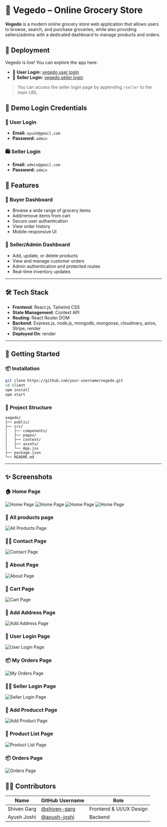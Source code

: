 # 🥦 Vegedo – Online Grocery Store

**Vegedo** is a modern online grocery store web application that allows users to browse, search, and purchase groceries, while also providing sellers/admins with a dedicated dashboard to manage products and orders.

## 🚀 Deployment

Vegedo is live! You can explore the app here:

- 🔗 **User Login:** [vegedo user login](https://vegedo.onrender.com)
- 🛒 **Seller Login:** [vegedo seller login](https://vegedo.onrender.com/seller)

> You can access the seller login page by appending `/seller` to the main URL.

## 🔐 Demo Login Credentials

### 👤 User Login
- **Email:** `ayush@gmail.com`  
- **Password:** `admin`

### 🛍️ Seller Login
- **Email:** `admin@gmail.com`  
- **Password:** `admin`

## 🧾 Features

### 👤 Buyer Dashboard
- Browse a wide range of grocery items
- Add/remove items from cart
- Secure user authentication
- View order history
- Mobile-responsive UI

### 🛒 Seller/Admin Dashboard
- Add, update, or delete products
- View and manage customer orders
- Admin authentication and protected routes
- Real-time inventory updates

---

## 🛠️ Tech Stack

- **Frontend**: React.js, Tailwind CSS
- **State Management**: Context API
- **Routing**: React Router DOM
- **Backend**: Express.js, node.js, mongodb, mongoose, cloudinary, axios, Stripe, render
- **Deployed On**: render
  
---

## 🏁 Getting Started 

### 📦 Installation

```bash
git clone https://github.com/your-username/vegedo.git
cd client
npm install
npm start
```

### 📁 Project Structure 

```
vegedo/
├── public/
├── src/
│   ├── components/
│   ├── pages/
│   ├── context/
│   ├── assets/
│   └── App.jsx
├── package.json
└── README.md
```

---

## ✨ Screenshots

### 🏠 Home Page
![Home Page](https://github.com/user-attachments/assets/1e84145a-13d0-4f35-a750-80a82b4289bd)
![Home Page](https://github.com/user-attachments/assets/a65eca51-9bf2-458b-a44c-01c1aa91d25b)
![Home Page](https://github.com/user-attachments/assets/d52337ca-8f35-49a6-97f5-754d84dabb30)
![Home Page](https://github.com/user-attachments/assets/ace940ad-117d-45cf-ad52-39b742092b0c)

### 🧺 All products page
![All Products Page](https://github.com/user-attachments/assets/ad017f26-e2f0-4059-9b98-a6fdb66e6b9d)

### 🧑‍💼 Contact Page
![Contact Page](https://github.com/user-attachments/assets/bdecfac6-a961-4fe5-826f-af0a5c88a466)

### 📖 About Page
![About Page](https://github.com/user-attachments/assets/f3f32558-16bd-4ee4-91b3-0e5f41572f01)

### 🛒 Cart Page
![Cart Page](https://github.com/user-attachments/assets/771a2a4a-0ad5-49f0-8e09-03fb20839ec2)

### 🏢 Add Address Page
![Add Address Page](https://github.com/user-attachments/assets/45f9ea56-9c22-4c57-969e-531f4e4dc310)

### 🔐 User Login Page
![User Login Page](https://github.com/user-attachments/assets/31c25cb1-5a12-44a8-84c3-5ca5bfc1bb6b)

### 📦 My Orders Page
![My Orders Page](https://github.com/user-attachments/assets/18e4e895-3399-49b4-a8b5-3431577a5fe2)

### 🧑‍💼 Seller Login Page
![Seller Login Page](https://github.com/user-attachments/assets/d69036d0-2c87-4679-8c63-5243b491659f)

### 🛒 Add Producct Page
![Add Product Page](https://github.com/user-attachments/assets/0b8b7f7a-6155-4bce-b317-dc90267be944)

### 🧾 Product List Page
![Product List Page](https://github.com/user-attachments/assets/a6efe5f4-fd6a-4da4-93ae-18580596706d)

### 📦 Orders Page
![Orders Page](https://github.com/user-attachments/assets/9163500f-1066-4429-8371-32d67789f215)

## 👨‍💻 Contributors

| Name           | GitHub Username                            | Role                   |
|----------------|---------------------------------------------|------------------------|
| Shiven Garg    | [@shiven-garg](https://github.com/Shiven20) | Frontend & UI/UX Design |
| Ayush Joshi    | [@ayush-joshi](https://github.com/ayushjoshicodes) | Backend |

